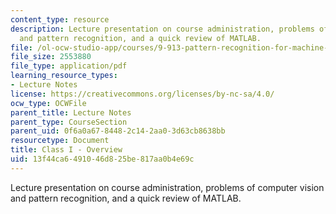 ```yaml
---
content_type: resource
description: Lecture presentation on course administration, problems of computer vision
  and pattern recognition, and a quick review of MATLAB.
file: /ol-ocw-studio-app/courses/9-913-pattern-recognition-for-machine-vision-fall-2004/13f44ca6491046d825be817aa0b4e69c_class1_04_part1.pdf
file_size: 2553880
file_type: application/pdf
learning_resource_types:
- Lecture Notes
license: https://creativecommons.org/licenses/by-nc-sa/4.0/
ocw_type: OCWFile
parent_title: Lecture Notes
parent_type: CourseSection
parent_uid: 0f6a0a67-8448-2c14-2aa0-3d63cb8638bb
resourcetype: Document
title: Class I - Overview
uid: 13f44ca6-4910-46d8-25be-817aa0b4e69c
---
```

Lecture presentation on course administration, problems of computer vision and pattern recognition, and a quick review of MATLAB.
